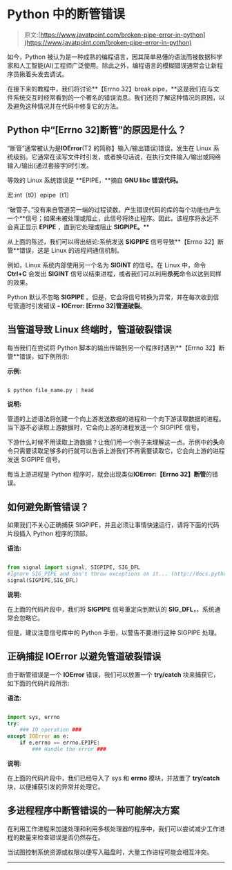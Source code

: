 # Python 中的断管错误

> 原文:[https://www.javatpoint.com/broken-pipe-error-in-python](https://www.javatpoint.com/broken-pipe-error-in-python)

如今，Python 被认为是一种成熟的编程语言，因其简单易懂的语法而被数据科学家和人工智能(AI)工程师广泛使用。除此之外，编程语言的模糊错误通常会让新程序员揪着头发去调试。

在接下来的教程中，我们将讨论**【Errno 32】break pipe，**这是我们在与文件系统交互时经常看到的一个著名的错误消息。我们还将了解这种情况的原因，以及避免这种情况并在代码中修复它的方法。

## Python 中“[Errno 32]断管”的原因是什么？

“断管”通常被认为是**IOError**(T2 的简称】输入/输出错误)错误，发生在 Linux 系统级别。它通常在读写文件时引发，或者换句话说，在执行文件输入/输出或网络输入/输出(通过套接字)时引发。

等效的 Linux 系统错误是 **EPIPE，**摘自 **GNU libc 错误代码。**

宏:int〔t0〕epipe〔t1〕

“破管子。”没有来自管道另一端的过程读数。产生错误代码的库的每个功能也产生一个**信号；如果未被处理或阻止，此信号将终止程序。因此，该程序将永远不会真正显示 **EPIPE** ，直到它处理或阻止 **SIGPIPE。****

从上面的陈述，我们可以得出结论:系统发送 **SIGPIPE** 信号导致**【Errno 32】断管**错误，这是 Linux 的进程间通信机制。

例如，Linux 系统内部使用另一个名为 **SIGINT** 的信号。在 Linux 中，命令 **Ctrl+C** 会发出 **SIGINT** 信号以结束进程，或者我们可以利用**杀死**命令以达到同样的效果。

Python 默认不忽略 **SIGPIPE** 。但是，它会将信号转换为异常，并在每次收到信号管道时引发错误 **- IOError: [Errno 32]管道破裂**。

## 当管道导致 Linux 终端时，管道破裂错误

每当我们在尝试将 Python 脚本的输出传输到另一个程序时遇到**【Errno 32】断管**错误，如下例所示:

**示例:**

```py

$ python file_name.py | head

```

**说明:**

管道的上述语法将创建一个向上游发送数据的进程和一个向下游读取数据的进程。当下游不必读取上游数据时，它会向上游的进程发送一个 SIGPIPE 信号。

下游什么时候不用读取上游数据？让我们用一个例子来理解这一点。示例中的**头**命令只需要读取足够多的行就可以告诉上游我们不再需要读取它，它会向上游的进程发送 SIGPIPE 信号。

每当上游进程是 Python 程序时，就会出现类似**IOError:【Errno 32】断管**的错误。

## 如何避免断管错误？

如果我们不关心正确捕获 SIGPIPE，并且必须让事情快速运行，请将下面的代码片段插入 Python 程序的顶部。

**语法:**

```py

from signal import signal, SIGPIPE, SIG_DFL 
#Ignore SIG_PIPE and don't throw exceptions on it... (http://docs.python.org/library/signal.html)
signal(SIGPIPE,SIG_DFL) 

```

**说明:**

在上面的代码片段中，我们将 **SIGPIPE** 信号重定向到默认的 **SIG_DFL，**，系统通常会忽略它。

但是，建议注意信号库中的 Python 手册，以警告不要进行这种 SIGPIPE 处理。

## 正确捕捉 IOError 以避免管道破裂错误

由于断管错误是一个 **IOError** 错误，我们可以放置一个 **try/catch** 块来捕获它，如下面的代码片段所示:

**语法:**

```py

import sys, errno
try:
    ### IO operation ###
except IOError as e:
    if e.errno == errno.EPIPE:
        ### Handle the error ###

```

**说明:**

在上面的代码片段中，我们已经导入了 sys 和 **errno** 模块，并放置了 **try/catch** 块，以便捕获引发的异常并处理它。

## 多进程程序中断管错误的一种可能解决方案

在利用工作进程来加速处理和利用多核处理器的程序中，我们可以尝试减少工作进程的数量来检查错误是否仍然存在。

当试图控制系统资源或权限以便写入磁盘时，大量工作进程可能会相互冲突。

* * *